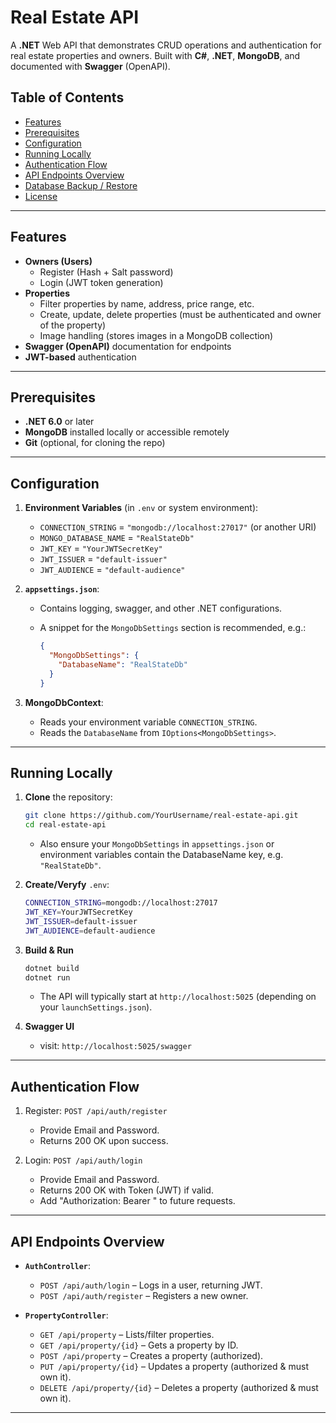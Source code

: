 # Real Estate API

A **.NET** Web API that demonstrates CRUD operations and authentication for real estate properties and owners. Built with **C#**, **.NET**, **MongoDB**, and documented with **Swagger** (OpenAPI).

## Table of Contents

- [Features](#features)
- [Prerequisites](#prerequisites)
- [Configuration](#configuration)
- [Running Locally](#running-locally)
- [Authentication Flow](#authentication-flow)
- [API Endpoints Overview](#api-endpoints-overview)
- [Database Backup / Restore](#database-backup--restore)
- [License](#license)

---

## Features

- **Owners (Users)**
  - Register (Hash + Salt password)
  - Login (JWT token generation)
- **Properties**
  - Filter properties by name, address, price range, etc.
  - Create, update, delete properties (must be authenticated and owner of the property)
  - Image handling (stores images in a MongoDB collection)
- **Swagger (OpenAPI)** documentation for endpoints
- **JWT-based** authentication

---

## Prerequisites

- **.NET 6.0** or later
- **MongoDB** installed locally or accessible remotely
- **Git** (optional, for cloning the repo)

---

## Configuration

1. **Environment Variables** (in `.env` or system environment):
   - `CONNECTION_STRING` = `"mongodb://localhost:27017"` (or another URI)
   - `MONGO_DATABASE_NAME` = `"RealStateDb"`
   - `JWT_KEY` = `"YourJWTSecretKey"`
   - `JWT_ISSUER` = `"default-issuer"`
   - `JWT_AUDIENCE` = `"default-audience"`

2. **`appsettings.json`**:
   - Contains logging, swagger, and other .NET configurations.
   - A snippet for the `MongoDbSettings` section is recommended, e.g.:

     ```json
     {
       "MongoDbSettings": {
         "DatabaseName": "RealStateDb"
       }
     }
     ```

3. **MongoDbContext**:
   - Reads your environment variable `CONNECTION_STRING`.
   - Reads the `DatabaseName` from `IOptions<MongoDbSettings>`.

---

## Running Locally

1. **Clone** the repository:

   ```bash
   git clone https://github.com/YourUsername/real-estate-api.git
   cd real-estate-api
   ```
   - Also ensure your `MongoDbSettings` in `appsettings.json` or environment variables contain the DatabaseName key, e.g. `"RealStateDb"`.

2. **Create/Veryfy** `.env`:

    ```bash
    CONNECTION_STRING=mongodb://localhost:27017
    JWT_KEY=YourJWTSecretKey
    JWT_ISSUER=default-issuer
    JWT_AUDIENCE=default-audience
    ```

3. **Build & Run**

    ```bash
    dotnet build
    dotnet run
    ```
    - The API will typically start at `http://localhost:5025` (depending on your `launchSettings.json`).

4. **Swagger UI**
    - visit: `http://localhost:5025/swagger`

---

## Authentication Flow

1. Register: `POST /api/auth/register`
    - Provide Email and Password.
    - Returns 200 OK upon success.

2. Login: `POST /api/auth/login`
    - Provide Email and Password.
    - Returns 200 OK with Token (JWT) if valid.
    - Add "Authorization: Bearer <Token>" to future requests.

---

## API Endpoints Overview
- **`AuthController`**:
    - `POST /api/auth/login` – Logs in a user, returning JWT.
    - `POST /api/auth/register` – Registers a new owner.

- **`PropertyController`**:
    - `GET /api/property` – Lists/filter properties.
    - `GET /api/property/{id}` – Gets a property by ID.
    - `POST /api/property` – Creates a property (authorized).
    - `PUT /api/property/{id}` – Updates a property (authorized & must own it).
    - `DELETE /api/property/{id}` – Deletes a property (authorized & must own it).

---
